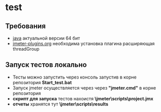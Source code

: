 # test

## Требования 
* [java](https://www.java.com/en/download) актуальной версии 64 бит
* [jmeter-plugins.org](https://jmeter-plugins.org/wiki/ConcurrencyThreadGroup/) необходима установка плагина расширяющая threadGroup
## Запуск тестов локально
* Тесты можно запустить через консоль запустив в корне репозитория **Start_test.bat**
* Запуск jmeter осуществляется через через **"jmeter.cmd"** в корне репозитория 
* **скрипт для запуска** тестов нахоистя **\jmeter\scripts\project.jmx**
* **отчеты** хранятся тут **\jmeter\scripts\results**


